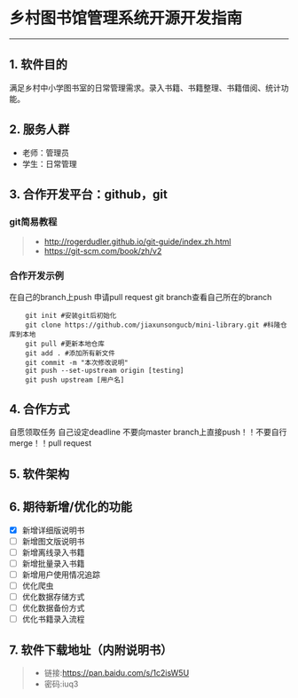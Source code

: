 # 乡村图书馆管理系统开源开发指南
------

## 1. 软件目的
满足乡村中小学图书室的日常管理需求。录入书籍、书籍整理、书籍借阅、统计功能。

## 2. 服务人群
- 老师：管理员
- 学生：日常管理

## 3. 合作开发平台：github，git

### git简易教程
> * http://rogerdudler.github.io/git-guide/index.zh.html
> * https://git-scm.com/book/zh/v2

### 合作开发示例
在自己的branch上push
申请pull request
git branch查看自己所在的branch

```terminal
    git init #安装git后初始化
    git clone https://github.com/jiaxunsongucb/mini-library.git #科隆仓库到本地
    git pull #更新本地仓库
    git add . #添加所有新文件
    git commit -m "本次修改说明"
    git push --set-upstream origin [testing]
    git push upstream [用户名]
```

## 4. 合作方式
自愿领取任务
自己设定deadline
不要向master branch上直接push！！不要自行merge！！pull request

## 5. 软件架构

## 6. 期待新增/优化的功能
- [x] 新增详细版说明书
- [ ] 新增图文版说明书
- [ ] 新增离线录入书籍
- [ ] 新增批量录入书籍
- [ ] 新增用户使用情况追踪
- [ ] 优化爬虫
- [ ] 优化数据存储方式
- [ ] 优化数据备份方式
- [ ] 优化书籍录入流程

## 7. 软件下载地址（内附说明书）
> * 链接:https://pan.baidu.com/s/1c2isW5U
> * 密码:iuq3